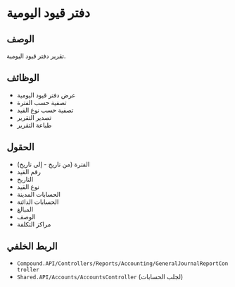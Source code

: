 # دفتر قيود اليومية

## الوصف
تقرير دفتر قيود اليومية.

## الوظائف
- عرض دفتر قيود اليومية
- تصفية حسب الفترة
- تصفية حسب نوع القيد
- تصدير التقرير
- طباعة التقرير

## الحقول
- الفترة (من تاريخ - إلى تاريخ)
- رقم القيد
- التاريخ
- نوع القيد
- الحسابات المدينة
- الحسابات الدائنة
- المبالغ
- الوصف
- مراكز التكلفة

## الربط الخلفي
- `Compound.API/Controllers/Reports/Accounting/GeneralJournalReportController`
- `Shared.API/Accounts/AccountsController` (لجلب الحسابات)

